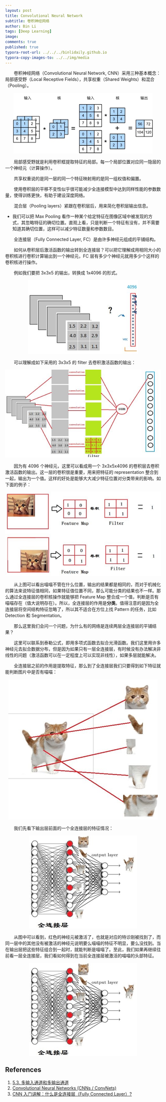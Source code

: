 ```yaml
---
layout: post
title: Convolutional Neural Network
subtitle: 卷积神经网络
author: Bin Li
tags: [Deep Learning]
image: 
comments: true
published: true
typora-root-url: ../../../binlidaily.github.io
typora-copy-images-to: ../../img/media
---
```


　　卷积神经网络（Convolutional Neural Network, CNN）采用三种基本概念：局部感受野（Local Receptive Fields），共享权重（Shared Weights）和混合（Pooling）。

<p align="center">
<img src="/img/media/15547073032659.jpg" width="">
</p>

　　局部感受野就是利用卷积框提取特征的局部。每一个局部位置对应同一隐层的一个神经元（计算操作）。

　　共享权重说的是同一层的同一个特征映射用的是同一组权值和偏置。

　　使⽤卷积层的平移不变性似乎很可能减少全连接模型中达到同样性能的参数数量，使得训练更快，有助于建设深度网络。

　　混合层（Pooling layers）紧跟在卷积层后，用来简化卷积层输出信息。

* 我们可以把 Max Pooling 看作一种某个给定特征在图像区域中被发现的方式，其忽略特征的确切位置。直观上看，只是判断一个特征有没有，并不需要知道其确切位置，这样可以减少特征数量和参数数目。

　　全连接层（Fully Connected Layer, FC）是由许多神经元组成的平铺结构。

　　如何从卷积层后激活函数的输出转到全连接层？可以把它理解成用相同大小的卷积核进行卷积计算输出到一个神经元，FC 层有多少个神经元就用多少个这样的卷积核进行操作。

　　例如我们要把 3x3x5 的输出，转换成 1x4096 的形式。

<p align="center">
<img src="/img/media/15559854607020.jpg" width="">
</p>

　　可以理解成如下采用的 3x3x5 的 filter 去卷积激活函数的输出：

<p align="center">
<img src="/img/media/15559855009136.jpg" width="">
</p>

　　因为有 4096 个神经元，这里可以看成用一个 3x3x5x4096 的卷积层去卷积激活函数的输出。这一层的卷积很是重要，用来把特征的 representation 整合到一起，输出为一个值。这样的好处是能够大大减少特征位置对分类带来的影响。如下面的例子：

<p align="center">
<img src="/img/media/15559882225191.jpg" width="">
</p>

　　从上图可以看出喵喵不管在什么位置，输出的结果都是相同的，而对于机械化的算法来说特征值相同，如果特征值位置不同，那么可能分类的结果也不一样。那么通过全连接层的卷积核操作就能够把 Feature Map 整合成一个值，判断是否有喵喵存在（值大说明存在）。所以，全连接层的作用是**分类**。值得注意的是因为全连接层将空间结构特征忽略了，所以其不适合在方位上找 Pattern 的任务，比如 Detection 和 Segmentation。

　　那么这里我们会问一个问题，为什么有的网络是连续两层全连接层的平铺结果？

　　这里可以联系到泰勒公式，即用多项式函数去拟合光滑函数。我们这里用许多神经元去拟合数据分布，但是因为如果只有一层全连接层，有时候没有办法解决非线性的问题（激活函数可以在一定程度上可以实现非线性），如果多层就能解决。

　　全连接层之前的作用是提取特征，那么到了全连接层我们只要得到如下特征就能判断图片中是否有喵喵：

<p align="center">
<img src="/img/media/15559912454297.jpg" width="">
</p>

　　我们先看下输出层前面的一个全连接层的特征情况：

<p align="center">
<img src="/img/media/15559915410132.jpg" width="">
</p>

　　从图中可以看到，红色的神经元被激活了，也就是对应的特诊刚被找到了，而同一层中的其他没有被激活的神经元说明要么喵喵的特征不明显，要么没找到。当在输出层把这些特征组合到一起时，就能判断是喵喵了。至此，我们如果再继续往前看一层全连接层，我们看如何得到在当前全连接层被激活的喵喵的头部特征。

<p align="center">
<img src="/img/media/15559915410132.jpg" width="">
</p>




## References
1. [5.3. 多输入通道和多输出通道](https://zh.d2l.ai/chapter_convolutional-neural-networks/channels.html)
2. [Convolutional Neural Networks (CNNs / ConvNets)](http://cs231n.github.io/convolutional-networks/)
3. [CNN 入门讲解：什么是全连接层（Fully Connected Layer）?](https://zhuanlan.zhihu.com/p/33841176)